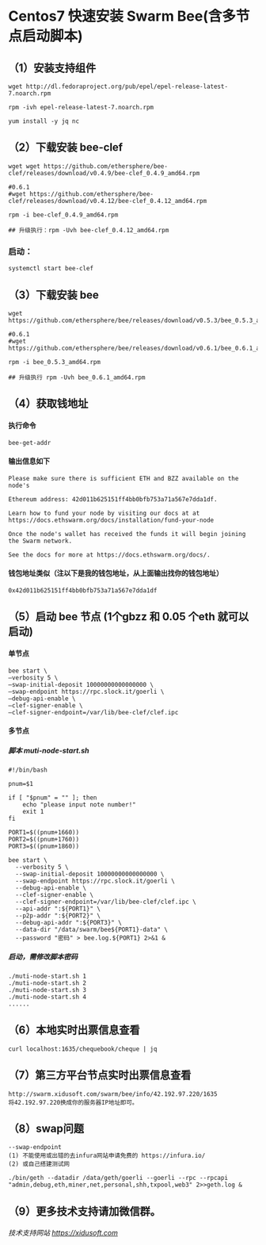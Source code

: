 
# Centos7 快速安装 Swarm Bee(含多节点启动脚本)

## （1）安装支持组件
```
wget http://dl.fedoraproject.org/pub/epel/epel-release-latest-7.noarch.rpm

rpm -ivh epel-release-latest-7.noarch.rpm

yum install -y jq nc
```

## （2）下载安装 bee-clef
```
wget wget https://github.com/ethersphere/bee-clef/releases/download/v0.4.9/bee-clef_0.4.9_amd64.rpm

#0.6.1
#wget https://github.com/ethersphere/bee-clef/releases/download/v0.4.12/bee-clef_0.4.12_amd64.rpm

rpm -i bee-clef_0.4.9_amd64.rpm

## 升级执行：rpm -Uvh bee-clef_0.4.12_amd64.rpm
```
### 启动：
```
systemctl start bee-clef
```
## （3）下载安装 bee
```
wget https://github.com/ethersphere/bee/releases/download/v0.5.3/bee_0.5.3_amd64.rpm

#0.6.1
#wget https://github.com/ethersphere/bee/releases/download/v0.6.1/bee_0.6.1_amd64.rpm

rpm -i bee_0.5.3_amd64.rpm

## 升级执行 rpm -Uvh bee_0.6.1_amd64.rpm
```

## （4）获取钱地址
#### 执行命令
`bee-get-addr`

#### 输出信息如下
```
Please make sure there is sufficient ETH and BZZ available on the node's 

Ethereum address: 42d011b625151ff4bb0bfb753a71a567e7dda1df.

Learn how to fund your node by visiting our docs at at https://docs.ethswarm.org/docs/installation/fund-your-node

Once the node's wallet has received the funds it will begin joining the Swarm network.

See the docs for more at https://docs.ethswarm.org/docs/.
```
#### 钱包地址类似（注以下是我的钱包地址，从上面输出找你的钱包地址）
`0x42d011b625151ff4bb0bfb753a71a567e7dda1df`

## （5）启动 bee 节点 (1个gbzz 和 0.05 个eth 就可以启动)
#### 单节点
```
bee start \
–verbosity 5 \
–swap-initial-deposit 10000000000000000 \
–swap-endpoint https://rpc.slock.it/goerli \
–debug-api-enable \
–clef-signer-enable \
–clef-signer-endpoint=/var/lib/bee-clef/clef.ipc
```
#### 多节点
##### 脚本 muti-node-start.sh
```
#!/bin/bash

pnum=$1

if [ "$pnum" = "" ]; then
    echo "please input note number!"
    exit 1
fi

PORT1=$((pnum+1660))
PORT2=$((pnum+1760))
PORT3=$((pnum+1860))

bee start \
  --verbosity 5 \
  --swap-initial-deposit 10000000000000000 \
  --swap-endpoint https://rpc.slock.it/goerli \
  --debug-api-enable \
  --clef-signer-enable \
  --clef-signer-endpoint=/var/lib/bee-clef/clef.ipc \
  --api-addr ":${PORT1}" \
  --p2p-addr ":${PORT2}" \
  --debug-api-addr ":${PORT3}" \
  --data-dir "/data/swarm/bee${PORT1}-data" \
  --password "密码" > bee.log.${PORT1} 2>&1 &
```

##### 启动，需修改脚本密码
```
./muti-node-start.sh 1
./muti-node-start.sh 2
./muti-node-start.sh 3
./muti-node-start.sh 4
......
```

## （6）本地实时出票信息查看
`curl localhost:1635/chequebook/cheque | jq`

## （7）第三方平台节点实时出票信息查看
```
http://swarm.xidusoft.com/swarm/bee/info/42.192.97.220/1635
将42.192.97.220换成你的服务器IP地址即可。
```

## （8）swap问题
```
--swap-endpoint 
(1) 不能使用或出错的去infura网站申请免费的 https://infura.io/
(2) 或自己搭建测试网

./bin/geth --datadir /data/geth/goerli --goerli --rpc --rpcapi "admin,debug,eth,miner,net,personal,shh,txpool,web3" 2>>geth.log &

```
## （9）更多技术支持请加微信群。

###### 技术支持网站 https://xidusoft.com
